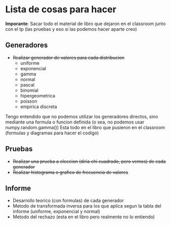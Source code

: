 # Lista de cosas para hacer
**Imporante**: Sacar todo el material de libro que dejaron en el classroom junto con el tp (las pruebas y eso si las podemos hacer aparte creo)
## Generadores
- ~~Realizar generador de valores para cada distribucion~~
    - uniforme
    - exponencial
    - gamma
    - normal
    - pascal
    - binomial
    - hipergeometrica
    - poisson
    - empirica discreta

Tengo entendido que no podemos utilizar los generadores directos, sino mediante una formula o funcion definida (o sea, no podemos usar numpy.random.gamma())
Esta todo en el libro que pusieron en el classroom (formulas y diagramas para hacer el codigo)

## Pruebas
- ~~Realizar una prueba a eleccion (diria chi cuadrado, pero vemos) de cada generador~~
- ~~Realizar histograma o grafico de frecuencia de valores~~

## Informe
- Desarrollo teorico (con formulas) de cada generador
- Metodo de transformada inversa para los que aplica segun la tabla del informe (uniforme, exponencial y normal)
- Metodo del rechazo (esta en el libro pero realmente no lo entiendo)